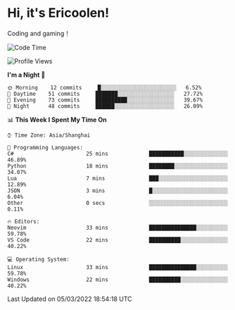 # Hi, it's Ericoolen!
Coding and gaming！

<!--START_SECTION:waka-->
![Code Time](http://img.shields.io/badge/Code%20Time-185%20hrs%2031%20mins-blue)

![Profile Views](http://img.shields.io/badge/Profile%20Views-2-blue)

**I'm a Night 🦉** 

```text
🌞 Morning    12 commits     █░░░░░░░░░░░░░░░░░░░░░░░░   6.52% 
🌆 Daytime    51 commits     ███████░░░░░░░░░░░░░░░░░░   27.72% 
🌃 Evening    73 commits     ██████████░░░░░░░░░░░░░░░   39.67% 
🌙 Night      48 commits     ██████░░░░░░░░░░░░░░░░░░░   26.09%

```


📊 **This Week I Spent My Time On** 

```text
⌚︎ Time Zone: Asia/Shanghai

💬 Programming Languages: 
C#                       25 mins             ███████████░░░░░░░░░░░░░░   46.89% 
Python                   18 mins             ████████░░░░░░░░░░░░░░░░░   34.07% 
Lua                      7 mins              ███░░░░░░░░░░░░░░░░░░░░░░   12.89% 
JSON                     3 mins              █░░░░░░░░░░░░░░░░░░░░░░░░   6.04% 
Other                    0 secs              ░░░░░░░░░░░░░░░░░░░░░░░░░   0.11%

🔥 Editors: 
Neovim                   33 mins             ███████████████░░░░░░░░░░   59.78% 
VS Code                  22 mins             ██████████░░░░░░░░░░░░░░░   40.22%

💻 Operating System: 
Linux                    33 mins             ███████████████░░░░░░░░░░   59.78% 
Windows                  22 mins             ██████████░░░░░░░░░░░░░░░   40.22%

```


 Last Updated on 05/03/2022 18:54:18 UTC
<!--END_SECTION:waka-->

